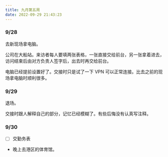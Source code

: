 ```yaml
---
title: 九月第五周
date: 2022-09-29 21:43:23
---
```

### 9/28
去新现场拿电脑。

公司在大船站。来访者每人要填两张表格，一张直接交给前台，另一张拿着进去，访问结束后由对方负责人签字后，出去时再交给前台。

电脑已经提前设置好了。交接时只是试了一下 VPN 可以正常连接。比去之前的现场拿电脑时顺利很多。

### 9/29
退场。

交接时跟人解释自己的部分，记忆已经模糊了。有些后悔没有认真写注释。

### 9/30
- [ ] 交勤务表
- 晚上去港区的体育馆。